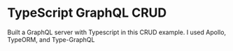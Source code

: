 # TypeScript GraphQL CRUD
Built a GraphQL server with Typescript in this CRUD example. I used Apollo, TypeORM, and Type-GraphQL
